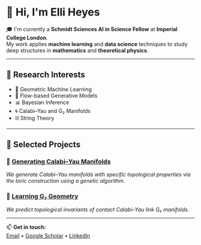 # 👋 Hi, I'm Elli Heyes

🎓 I'm currently a **Schmidt Sciences AI in Science Fellow** at **Imperial College London**.  
My work applies **machine learning** and **data science** techniques to study deep structures in **mathematics** and **theoretical physics**.

---

## 🔎 Research Interests

- 🧩 Geometric Machine Learning  
- 🔄 Flow-based Generative Models  
- 📊 Bayesian Inference  
- 🌀 Calabi–Yau and G₂ Manifolds  
- ⛓️ String Theory  

---

## 🔬 Selected Projects

### 🧮 [Generating Calabi–Yau Manifolds](https://github.com/elliheyes/Polytope-Generation)
*We generate Calabi–Yau manifolds with specific topological properties via the toric construction using a genetic algorithm.*

### 🧬 [Learning G₂ Geometry](https://github.com/edhirst/MLcCY7)
*We predict topological invariants of contact Calabi–Yau link G₂ manifolds.*

---

📫 **Get in touch:**  
[Email](mailto:elli.heyes@live.com) • [Google Scholar](https://scholar.google.com/citations?user=xl8s55QAAAAJ&hl=en) • [LinkedIn](https://www.linkedin.com/in/elli-heyes/?originalSubdomain=uk)
